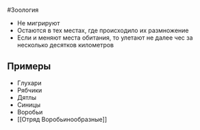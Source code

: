 #Зоология 
- Не мигрируют 
- Остаются в тех местах, где происходило их размножение 
- Если и меняют места обитания, то улетают не далее чес за несколько десятков километров 
## Примеры
- Глухари
- Рябчики
- Дятлы
- Синицы
- Воробьи
- [[Отряд Воробьинообразные]]